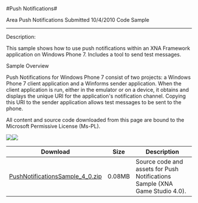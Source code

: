 #Push Notifications#

Area
Push Notifications
Submitted
10/4/2010
Code Sample

---

Description:

This sample shows how to use push notifications within an XNA Framework application on Windows Phone 7. Includes a tool to send test messages.

Sample Overview

Push Notifications for Windows Phone 7 consist of two projects: a Windows Phone 7 client application and a Winforms sender application. When the client application is run, either in the emulator or on a device, it obtains and displays the unique URI for the application's notification channel. Copying this URI to the sender application allows test messages to be sent to the phone.


All content and source code downloaded from this page are bound to the Microsoft Permissive License (Ms-PL).

![](https://github.com/simondarksidej/XNAGameStudio/blob/master/Images/pushnot0.png)![](https://github.com/simondarksidej/XNAGameStudio/blob/master/Images/pushnot1.png)

Download | Size | Description
---|---|---|
[PushNotificationsSample_4_0.zip](https://github.com/simondarksidej/XNAGameStudio/blob/master/Samples/PushNotificationsSample_4_0.zip?raw=true) | 0.08MB | Source code and assets for Push Notifications Sample (XNA Game Studio 4.0). 